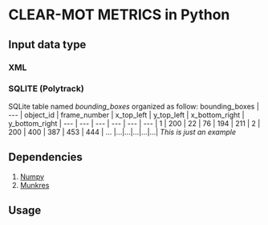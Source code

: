 # CLEAR-MOT METRICS in Python

## Input data type

### XML

### SQLITE (Polytrack)
SQLite table named *bounding_boxes* organized as follow:
bounding_boxes
| --- |
object_id | frame_number | x_top_left | y_top_left | x_bottom_right | y_bottom_right
| --- | --- | --- | --- | --- | --- |
1 | 200 | 22 | 76 | 194 | 211 |
2 | 200 | 400 | 387 | 453 | 444 |
... |...|...|...|...|...|
*This is just an example*

## Dependencies
1. [Numpy](http://www.numpy.org/)
2. [Munkres](https://pypi.org/project/munkres/)

## Usage